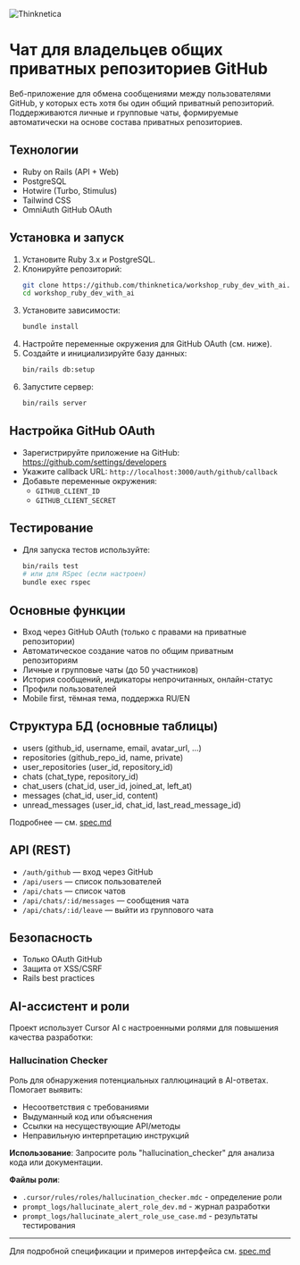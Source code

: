 ![Thinknetica](public/thinknetika_logo.png)

# Чат для владельцев общих приватных репозиториев GitHub

Веб-приложение для обмена сообщениями между пользователями GitHub, у которых есть хотя бы один общий приватный репозиторий. Поддерживаются личные и групповые чаты, формируемые автоматически на основе состава приватных репозиториев.

## Технологии
- Ruby on Rails (API + Web)
- PostgreSQL
- Hotwire (Turbo, Stimulus)
- Tailwind CSS
- OmniAuth GitHub OAuth

## Установка и запуск
1. Установите Ruby 3.x и PostgreSQL.
2. Клонируйте репозиторий:
   ```sh
   git clone https://github.com/thinknetica/workshop_ruby_dev_with_ai.git
   cd workshop_ruby_dev_with_ai
   ```
3. Установите зависимости:
   ```sh
   bundle install
   ```
4. Настройте переменные окружения для GitHub OAuth (см. ниже).
5. Создайте и инициализируйте базу данных:
   ```sh
   bin/rails db:setup
   ```
6. Запустите сервер:
   ```sh
   bin/rails server
   ```

## Настройка GitHub OAuth
- Зарегистрируйте приложение на GitHub: https://github.com/settings/developers
- Укажите callback URL: `http://localhost:3000/auth/github/callback`
- Добавьте переменные окружения:
  - `GITHUB_CLIENT_ID`
  - `GITHUB_CLIENT_SECRET`

## Тестирование
- Для запуска тестов используйте:
  ```sh
  bin/rails test
  # или для RSpec (если настроен)
  bundle exec rspec
  ```

## Основные функции
- Вход через GitHub OAuth (только с правами на приватные репозитории)
- Автоматическое создание чатов по общим приватным репозиториям
- Личные и групповые чаты (до 50 участников)
- История сообщений, индикаторы непрочитанных, онлайн-статус
- Профили пользователей
- Mobile first, тёмная тема, поддержка RU/EN

## Структура БД (основные таблицы)
- users (github_id, username, email, avatar_url, ...)
- repositories (github_repo_id, name, private)
- user_repositories (user_id, repository_id)
- chats (chat_type, repository_id)
- chat_users (chat_id, user_id, joined_at, left_at)
- messages (chat_id, user_id, content)
- unread_messages (user_id, chat_id, last_read_message_id)

Подробнее — см. [spec.md](spec.md)

## API (REST)
- `/auth/github` — вход через GitHub
- `/api/users` — список пользователей
- `/api/chats` — список чатов
- `/api/chats/:id/messages` — сообщения чата
- `/api/chats/:id/leave` — выйти из группового чата

## Безопасность
- Только OAuth GitHub
- Защита от XSS/CSRF
- Rails best practices

## AI-ассистент и роли

Проект использует Cursor AI с настроенными ролями для повышения качества разработки:

### Hallucination Checker
Роль для обнаружения потенциальных галлюцинаций в AI-ответах. Помогает выявить:
- Несоответствия с требованиями
- Выдуманный код или объяснения
- Ссылки на несуществующие API/методы
- Неправильную интерпретацию инструкций

**Использование**: Запросите роль "hallucination_checker" для анализа кода или документации.

**Файлы роли**: 
- `.cursor/rules/roles/hallucination_checker.mdc` - определение роли
- `prompt_logs/hallucinate_alert_role_dev.md` - журнал разработки
- `prompt_logs/hallucinate_alert_role_use_case.md` - результаты тестирования

---

Для подробной спецификации и примеров интерфейса см. [spec.md](spec.md)
